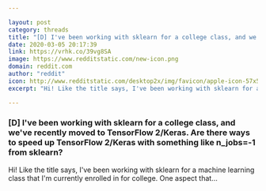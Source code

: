 ```yaml
---

layout: post
category: threads
title: "[D] I've been working with sklearn for a college class, and we've recently moved to TensorFlow 2/Keras. Are there ways to speed up TensorFlow 2/Keras with something like n_jobs=-1 from sklearn?"
date: 2020-03-05 20:17:39
link: https://vrhk.co/39vg8SA
image: https://www.redditstatic.com/new-icon.png
domain: reddit.com
author: "reddit"
icon: http://www.redditstatic.com/desktop2x/img/favicon/apple-icon-57x57.png
excerpt: "Hi! Like the title says, I've been working with sklearn for a machine learning class that I'm currently enrolled in for college. One aspect that..."

---
```


### [D] I've been working with sklearn for a college class, and we've recently moved to TensorFlow 2/Keras. Are there ways to speed up TensorFlow 2/Keras with something like n_jobs=-1 from sklearn?

Hi! Like the title says, I've been working with sklearn for a machine learning class that I'm currently enrolled in for college. One aspect that...
